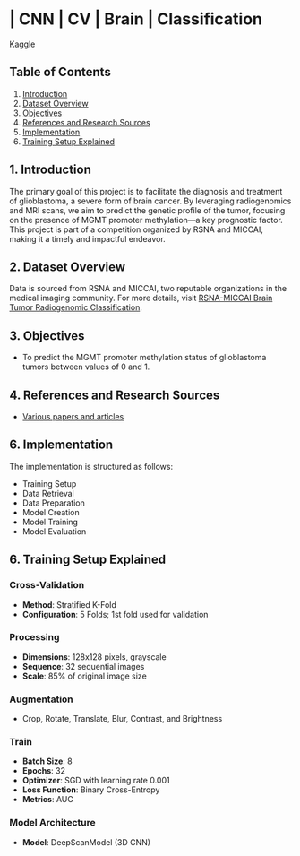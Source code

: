 # | CNN | CV | Brain | Classification

[Kaggle](https://www.kaggle.com/code/yannicksteph/cnn-cv-brain-classification)

## Table of Contents
1. [Introduction](#introduction)
2. [Dataset Overview](#dataset-overview)
3. [Objectives](#objectives)
4. [References and Research Sources](#references-and-research-sources)
5. [Implementation](#implementation)
6. [Training Setup Explained](#training-setup-explained)

## 1. Introduction
The primary goal of this project is to facilitate the diagnosis and treatment of glioblastoma, a severe form of brain cancer. By leveraging radiogenomics and MRI scans, we aim to predict the genetic profile of the tumor, focusing on the presence of MGMT promoter methylation—a key prognostic factor. This project is part of a competition organized by RSNA and MICCAI, making it a timely and impactful endeavor.

## 2. Dataset Overview
Data is sourced from RSNA and MICCAI, two reputable organizations in the medical imaging community. For more details, visit [RSNA-MICCAI Brain Tumor Radiogenomic Classification](https://www.kaggle.com/competitions/rsna-miccai-brain-tumor-radiogenomic-classification/data?select=train_labels.csv).

## 3. Objectives
- To predict the MGMT promoter methylation status of glioblastoma tumors between values of 0 and 1.

## 4. References and Research Sources
- [Various papers and articles](#)

## 6. Implementation
The implementation is structured as follows:
- Training Setup
- Data Retrieval
- Data Preparation
- Model Creation
- Model Training
- Model Evaluation

## 6. Training Setup Explained
### Cross-Validation
- **Method**: Stratified K-Fold
- **Configuration**: 5 Folds; 1st fold used for validation

### Processing
- **Dimensions**: 128x128 pixels, grayscale
- **Sequence**: 32 sequential images
- **Scale**: 85% of original image size

### Augmentation
- Crop, Rotate, Translate, Blur, Contrast, and Brightness

### Train
- **Batch Size**: 8
- **Epochs**: 32
- **Optimizer**: SGD with learning rate 0.001
- **Loss Function**: Binary Cross-Entropy
- **Metrics**: AUC

### Model Architecture
- **Model**: DeepScanModel (3D CNN)
